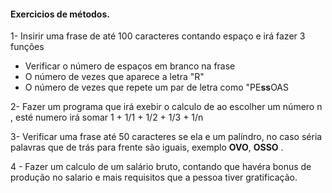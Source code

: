 #### Exercicios de métodos.

1- Insirir uma frase de até 100 caracteres contando espaço e irá fazer 3 funções
- Verificar o número de espaços em branco na frase
- O número de vezes que aparece a letra "R"
- O número de vezes que repete um par de letra como "PE**ss**OAS

2- Fazer um programa que irá exebir o calculo de ao escolher um número n , esté numero irá somar 1 + 1/1 + 1/2 + 1/3 + 1/n

3- Verificar uma frase até 50 caracteres se ela e um palíndro, no caso séria palavras que de trás para frente são iguais, exemplo **OVO**, **OSSO** . 

4 - Fazer um calculo de um salário bruto, contando que havéra bonus de produção no salario e mais requisitos que a pessoa tiver gratificação.
